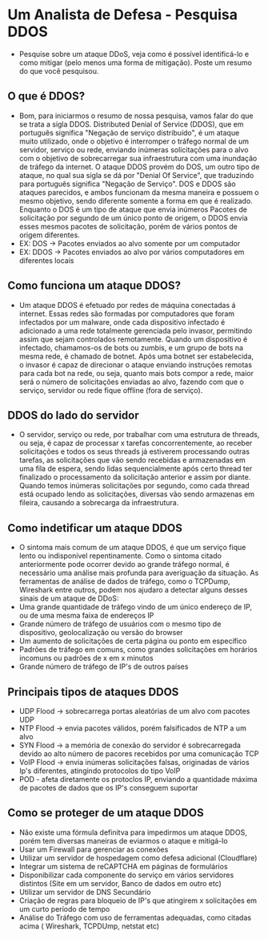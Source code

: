 # Um Analista de Defesa - Pesquisa DDOS
- Pesquise sobre um ataque DDoS, veja como é possível identificá-lo e como mitigar (pelo menos uma forma de mitigação). 
Poste um resumo do que você pesquisou.

## O que é DDOS?
- Bom, para iniciarmos o resumo de nossa pesquisa, vamos falar do que se trata a sigla DDOS. Distributed Denial of Service (DDOS), que em português significa "Negação de serviço distribuído", é um ataque muito utilizado, onde o objetivo é interromper o tráfego normal de um servidor, serviço ou rede, enviando inúmeras solicitações para o alvo com o objetivo de sobrecarregar sua infraestrutura com uma inundação de tráfego da internet. O ataque DDOS provém do DOS, um outro tipo de ataque, no qual sua sigla se dá por "Denial Of Service", que traduzindo para português significa "Negação de Serviço". DOS e DDOS são ataques parecidos, e ambos funcionam da mesma maneira e possuem o mesmo objetivo, sendo diferente somente a forma em que é realizado. Enquanto o DOS é um tipo de ataque que envia inúmeros Pacotes de solicitação por segundo de um único ponto de origem, o DDOS envia esses mesmos pacotes de solicitação, porém de vários pontos de origem diferentes.
- EX: DOS -> Pacotes enviados ao alvo somente por um computador
- EX: DDOS -> Pacotes enviados ao alvo por vários computadores em diferentes locais

## Como funciona um ataque DDOS?
- Um ataque DDOS é efetuado por redes de máquina conectadas á internet. Essas redes são formadas por computadores que foram
infectados por um malware, onde cada dispositivo infectado é adicionado a uma rede totalmente gerenciada pelo invasor,
permitindo assim que sejam controlados remotamente. Quando um dispositivo é infectado, chamamos-os de bots ou zumbis, e um grupo de bots na mesma rede, é chamado de botnet. Após uma botnet ser estabelecida, o invasor é capaz de direcionar o ataque enviando instruções remotas para cada bot na rede, ou seja, quanto mais bots compor a rede, maior será o número de solicitações enviadas ao alvo, fazendo com que o serviço, servidor ou rede fique offline (fora de serviço).

## DDOS do lado do servidor
- O servidor, serviço ou rede, por trabalhar com uma estrutura de threads, ou seja, é capaz de processar x tarefas 
concorrentemente, ao receber solicitações e todos os seus threads já estiverem processando outras tarefas, as solicitações 
que vão sendo recebidas e armazenadas em uma fila de espera, sendo lidas sequencialmente após certo thread ter finalizado o 
processamento da solicitação anterior e assim por diante. Quando temos inúmeras solicitações por segundo, como cada thread está ocupado lendo as solicitações, diversas vão sendo armazenas em fileira, causando a sobrecarga da infraestrutura.

## Como indetificar um ataque DDOS
- O sintoma mais comum de um ataque DDOS, é que um serviço fique lento ou indisponível repentinamente. Como o sintoma citado
anteriormente pode ocorrer devido ao grande tráfego normal, é necessário uma análise mais profunda para averiguação da situação.
As ferramentas de análise de dados de tráfego, como o TCPDump, Wireshark entre outros, podem nos ajudaro a detectar alguns 
desses sinais de um ataque de DDoS:
- Uma grande quantidade de tráfego vindo de um único endereço de IP, ou de uma mesma faixa de endereços IP
- Grande número de tráfego de usuários com o mesmo tipo de dispositivo, geolocalização ou versão do browser
- Um aumento de solicitações de certa página ou ponto em específico
- Padrões de tráfego em comuns, como grandes solicitações em horários incomuns ou padrões de x em x minutos
- Grande número de tráfego de IP's de outros países

## Principais tipos de ataques DDOS
- UDP Flood -> sobrecarrega portas aleatórias de um alvo com pacotes UDP
- NTP Flood -> envia pacotes válidos, porém falsificados de NTP a um alvo
- SYN Flood -> a memória de conexão do servidor é sobrecarregada devido ao alto número de pacores recebidos por uma comunicação TCP
- VoIP Flood -> envia inúmeras solicitações falsas, originadas de vários Ip's diferentes, atingindo protocolos do tipo VoIP
- POD - afeta diretamente os protoclos IP, enviando a quantidade máxima de pacotes de dados que os IP's conseguem suportar

## Como se proteger de um ataque DDOS
- Não existe uma fórmula definitva para impedirmos um ataque DDOS, porém tem diversas maneiras de eviarmos o ataque e mitigá-lo
- Usar um Firewall para gerenciar as conexões
- Utilizar um servidor de hospedagem como defesa adicional (Cloudflare)
- Integrar um sistema de reCAPTCHA em páginas de formulários
- Disponibilizar cada componente do serviço em vários servidores distintos (Site em um servidor, Banco de dados em outro etc)
- Utilizar um servidor de DNS Secundário
- Criação de regras para bloqueio de IP's que atingirem x solicitações em um curto período de tempo
- Análise do Tráfego com uso de ferramentas adequadas, como citadas acima ( Wireshark, TCPDUmp, netstat etc)
